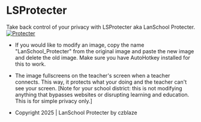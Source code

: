 # LSProtecter
Take back control of your privacy with LSProtecter aka LanSchool Protecter.
<a href='https://postimg.cc/Sn2FDC8P' target='_blank'><img src='https://i.postimg.cc/Sn2FDC8P/Protecter.png' border='0' alt='Protecter'/></a>
- If you would like to modify an image, copy the name "LanSchool_Protecter" from the original 
  image and paste the new image and delete the old image. Make sure you have AutoHotkey installed
  for this to work.

- The image fullscreens on the teacher's screen when a teacher connects. This way, it protects what your doing and
  the teacher can't see your screen. [Note for your school district: this is not modifying anything
  that bypasses websites or disrupting learning and education. This is for simple privacy only.]

- Copyright 2025 | LanSchool Protecter by czblaze
